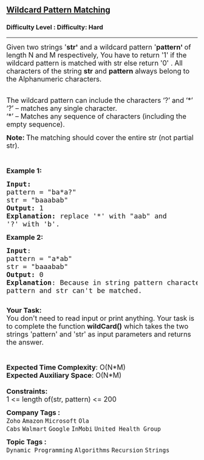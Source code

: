 <h2><a href="https://www.geeksforgeeks.org/problems/wildcard-pattern-matching/1?page=2&category=Arrays,Strings,Linked%20List&difficulty=Hard&sortBy=submissions">Wildcard Pattern Matching</a></h2><h3>Difficulty Level : Difficulty: Hard</h3><hr><div class="problems_problem_content__Xm_eO"><p><span style="font-size: 18px;">Given two strings&nbsp;'<strong>str'</strong> and a wildcard pattern '<strong>pattern' </strong>of length N and M respectively, You have to return '1' if the wildcard pattern is matched with str else return '0' . All characters of the string <strong>str</strong> and <strong>pattern</strong> always belong to the Alphanumeric characters</span><span style="font-size: 18px;">.</span></p>
<p><span style="font-size: 18px;"><br>The wildcard pattern can include the characters ‘?’ and ‘*’<br>‘?’ – matches any single character.<br>‘*’ – Matches any sequence of characters (including the empty sequence).</span></p>
<p><span style="font-size: 18px;"><strong>Note:&nbsp;</strong>The matching should cover the entire str (not partial str).</span></p>
<p>&nbsp;</p>
<p><span style="font-size: 18px;"><strong>Example 1:</strong></span></p>
<pre><span style="font-size: 18px;"><strong>Input:</strong>
pattern = "ba*a?"
str = "baaabab"
<strong>Output:</strong> 1
<strong>Explanation: </strong>replace '*' with "aab" and 
'?' with 'b'. 
</span></pre>
<p><span style="font-size: 18px;"><strong>Example 2:</strong></span></p>
<pre><span style="font-size: 18px;"><strong>Input</strong>:
pattern = "a*ab"
str = "baaabab"
<strong>Output:</strong> 0
<strong>Explanation</strong>: Because in string pattern character 'a' at first position,
pattern and str can't be matched. 
</span></pre>
<p><br><span style="font-size: 18px;"><strong>Your Task:</strong><br>You don't need to read input or print anything. Your task is to complete the function&nbsp;<strong>wildCard()</strong>&nbsp;which takes the two strings 'pattern' and 'str' as input parameters&nbsp;and returns the answer.</span></p>
<p>&nbsp;</p>
<p><span style="font-size: 18px;"><strong>Expected Time Complexity</strong>: O(N*M)<br><strong>Expected Auxiliary Space</strong>: O(N*M)<br><br><strong>Constraints:</strong><br>1 &lt;= length of(str, pattern) &lt;= 200</span></p></div><p><span style=font-size:18px><strong>Company Tags : </strong><br><code>Zoho</code>&nbsp;<code>Amazon</code>&nbsp;<code>Microsoft</code>&nbsp;<code>Ola Cabs</code>&nbsp;<code>Walmart</code>&nbsp;<code>Google</code>&nbsp;<code>InMobi</code>&nbsp;<code>United Health Group</code>&nbsp;<br><p><span style=font-size:18px><strong>Topic Tags : </strong><br><code>Dynamic Programming</code>&nbsp;<code>Algorithms</code>&nbsp;<code>Recursion</code>&nbsp;<code>Strings</code>&nbsp;